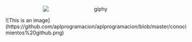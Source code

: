 <p align="center">
  <img src="https://user-images.githubusercontent.com/116382689/221239915-541399f8-7765-4e46-bc09-41abba355b34.gif" alt="giphy" width="300" style="display: block; margin: auto;">
</p>
![This is an image](https://github.com/aplprogramacion/aplprogramacion/blob/master/conocimientos%20github.png)
